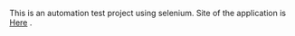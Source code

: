 This is an automation test project using selenium. Site of the application is [Here](https://demo.guru99.com/) .
